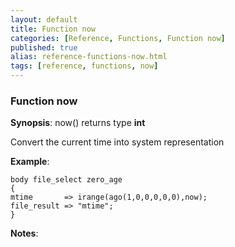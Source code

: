 ```yaml
---
layout: default
title: Function now
categories: [Reference, Functions, Function now]
published: true
alias: reference-functions-now.html
tags: [reference, functions, now]
---
```


### Function now

**Synopsis**: now() returns type **int**

  

Convert the current time into system representation

**Example**:  
   

```cf3
body file_select zero_age
{
mtime       => irange(ago(1,0,0,0,0,0),now);
file_result => "mtime";
}
```

**Notes**:  
   

